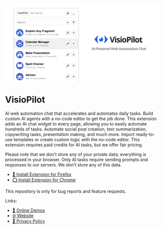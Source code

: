 ![AI-Powered Web Automation Chat](.github/cover.png)

# VisioPilot

AI web automation chat that accelerates and automates daily tasks. Build custom AI agents with a no-code editor to get the job done. This extension adds an AI chat widget to every page, allowing you to easily automate hundreds of tasks. Automate social post creation, text summarization, copywriting tasks, presentation making, and much more. Import ready-to-use templates or create custom logic with the no-code editor. This extension requires paid credits for AI tasks, but we offer fair pricing.

Please note that we don't store any of your private data; everything is processed in your browser. Only AI tasks require sending prompts and responses to our servers. We don't store any of this data.

* [🦊 Install Extension for Firefox](https://addons.mozilla.org/en-US/firefox/addon/visiopilot/)
* [⭕ Install Extension for Chrome](https://chromewebstore.google.com/detail/visiopilot/kpkalljnibhiahfgkbgkgjibpeinfmpa)

This repository is only for bug reports and feature requests.

Links:

* [👀 Online Demos](https://visiopilot.com/online-demos)
* [🌐 Website](https://visiopilot.com)
* [📜 Privacy Policy](https://visiopilot.com/privacy-policy)
